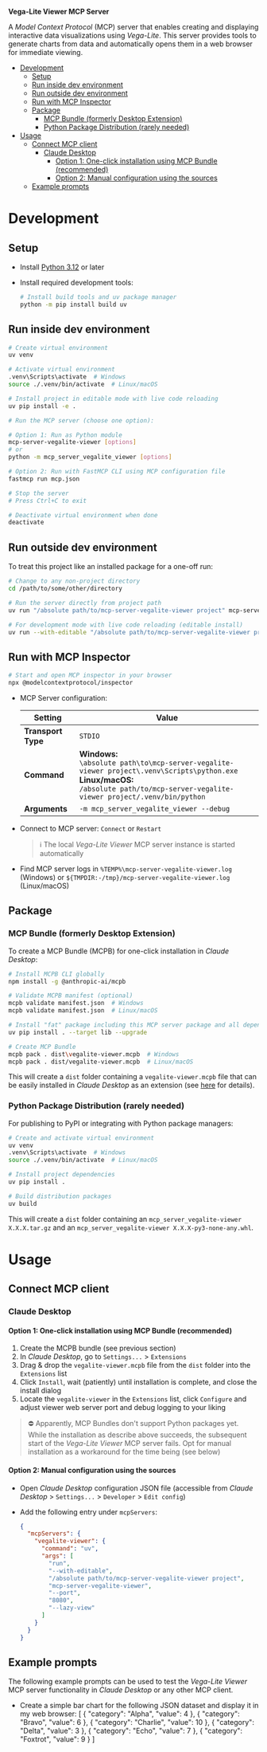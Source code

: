 **Vega-Lite Viewer MCP Server**

A *Model Context Protocol* (MCP) server that enables creating and displaying interactive data visualizations using *Vega-Lite*. This server provides tools to generate charts from data and automatically opens them in a web browser for immediate viewing.

- [Development](#development)
  - [Setup](#setup)
  - [Run inside dev environment](#run-inside-dev-environment)
  - [Run outside dev environment](#run-outside-dev-environment)
  - [Run with MCP Inspector](#run-with-mcp-inspector)
  - [Package](#package)
    - [MCP Bundle (formerly Desktop Extension)](#mcp-bundle-formerly-desktop-extension)
    - [Python Package Distribution (rarely needed)](#python-package-distribution-rarely-needed)
- [Usage](#usage)
  - [Connect MCP client](#connect-mcp-client)
    - [Claude Desktop](#claude-desktop)
      - [Option 1: One-click installation using MCP Bundle (recommended)](#option-1-one-click-installation-using-mcp-bundle-recommended)
      - [Option 2: Manual configuration using the sources](#option-2-manual-configuration-using-the-sources)
  - [Example prompts](#example-prompts)

# Development

## Setup

- Install [Python 3.12](https://www.python.org/downloads) or later
- Install required development tools:
  
  ```bash
  # Install build tools and uv package manager
  python -m pip install build uv
  ```

## Run inside dev environment

```bash
# Create virtual environment
uv venv

# Activate virtual environment
.venv\Scripts\activate  # Windows
source ./.venv/bin/activate  # Linux/macOS

# Install project in editable mode with live code reloading
uv pip install -e .

# Run the MCP server (choose one option):

# Option 1: Run as Python module
mcp-server-vegalite-viewer [options]
# or
python -m mcp_server_vegalite_viewer [options]

# Option 2: Run with FastMCP CLI using MCP configuration file
fastmcp run mcp.json

# Stop the server
# Press Ctrl+C to exit

# Deactivate virtual environment when done
deactivate
```

## Run outside dev environment

To treat this project like an installed package for a one-off run:

```bash
# Change to any non-project directory
cd /path/to/some/other/directory

# Run the server directly from project path
uv run "/absolute path/to/mcp-server-vegalite-viewer project" mcp-server-vegalite-viewer [options]

# For development mode with live code reloading (editable install)
uv run --with-editable "/absolute path/to/mcp-server-vegalite-viewer project" mcp-server-vegalite-viewer [options]
```

## Run with MCP Inspector

```bash
# Start and open MCP inspector in your browser
npx @modelcontextprotocol/inspector
```

- MCP Server configuration:

  | Setting | Value |
  |---------|-------|
  | **Transport Type** | `STDIO` |
  | **Command** | **Windows:**<br>`\absolute path\to\mcp-server-vegalite-viewer project\.venv\Scripts\python.exe`<br>**Linux/macOS:**<br>`/absolute path/to/mcp-server-vegalite-viewer project/.venv/bin/python` |
  | **Arguments** | `-m mcp_server_vegalite_viewer --debug` |

- Connect to MCP server: `Connect` or `Restart`

  > :information_source: The local *Vega-Lite Viewer* MCP server instance is started automatically

- Find MCP server logs in `%TEMP%\mcp-server-vegalite-viewer.log` (Windows) or `${TMPDIR:-/tmp}/mcp-server-vegalite-viewer.log` (Linux/macOS)

## Package

### MCP Bundle (formerly Desktop Extension)

To create a MCP Bundle (MCPB) for one-click installation in *Claude Desktop*:

```bash
# Install MCPB CLI globally
npm install -g @anthropic-ai/mcpb

# Validate MCPB manifest (optional)
mcpb validate manifest.json  # Windows
mcpb validate manifest.json  # Linux/macOS

# Install "fat" package including this MCP server package and all dependencies into `lib` subfolder
uv pip install . --target lib --upgrade

# Create MCP Bundle
mcpb pack . dist\vegalite-viewer.mcpb  # Windows
mcpb pack . dist/vegalite-viewer.mcpb  # Linux/macOS
```

This will create a `dist` folder containing a `vegalite-viewer.mcpb` file that can be easily installed in *Claude Desktop* as an extension (see [here](https://www.anthropic.com/engineering/desktop-extensions) for details).

### Python Package Distribution (rarely needed)

For publishing to PyPI or integrating with Python package managers:

```bash
# Create and activate virtual environment
uv venv
.venv\Scripts\activate  # Windows
source ./.venv/bin/activate  # Linux/macOS

# Install project dependencies
uv pip install .

# Build distribution packages
uv build
```

This will create a `dist` folder containing an `mcp_server_vegalite-viewer X.X.X.tar.gz` and an `mcp_server_vegalite-viewer X.X.X-py3-none-any.whl`.

# Usage

## Connect MCP client

### Claude Desktop

#### Option 1: One-click installation using MCP Bundle (recommended)

1. Create the MCPB bundle (see previous section)
2. In *Claude Desktop*, go to `Settings...` > `Extensions`
3. Drag & drop the `vegalite-viewer.mcpb` file from the `dist` folder into the `Extensions` list
4. Click `Install`, wait (patiently) until installation is complete, and close the install dialog
5. Locate the `vegalite-viewer` in the `Extensions` list, click `Configure` and adjust viewer web server port and debug logging to your liking

> :no_entry: Apparently, MCP Bundles don't support Python packages yet. While the installation as describe above succeeds, the subsequent start of the *Vega-Lite Viewer* MCP server fails. Opt for manual installation as a workaround for the time being (see below)

#### Option 2: Manual configuration using the sources

- Open *Claude Desktop* configuration JSON file (accessible from *Claude Desktop* > `Settings...` > `Developer` > `Edit config`)
- Add the following entry under `mcpServers`:

  ```json
  {
    "mcpServers": {
      "vegalite-viewer": {
        "command": "uv",
        "args": [
          "run",
          "--with-editable",
          "/absolute path/to/mcp-server-vegalite-viewer project",
          "mcp-server-vegalite-viewer",
          "--port",
          "8080",
          "--lazy-view"
        ]
      }
    }
  }
  ```

## Example prompts

The following example prompts can be used to test the *Vega-Lite Viewer* MCP server functionality in *Claude Desktop* or any other MCP client.

- Create a simple bar chart for the following JSON dataset and display it in my web browser: 
[
  {
      "category": "Alpha",
      "value": 4
  },
  {
      "category": "Bravo",
      "value": 6
  },
  {
      "category": "Charlie",
      "value": 10
  },
  {
      "category": "Delta",
      "value": 3
  },
  {
      "category": "Echo",
      "value": 7
  },
  {
      "category": "Foxtrot",
      "value": 9
  }
]